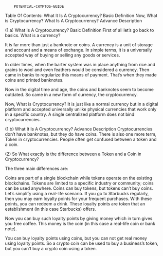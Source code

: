         POTENTIAL-CRYPTOS-GUIDE

Table Of Contents:
What It Is A Cryptocurrency? 
Basic Definition
Now, What is Cryptocurrency?
What Is A Cryptocurrency? Advance Description

(1.a) What Is A Cryptocurrency? Basic Definition
First of all let’s go back to basics. What is a currency?

It is far more than just a banknote or coins. A currency is a unit of storage and account and a means of exсhаnge. In simple terms, it is a universally accepted way of buying or selling any goods or services.

In older times, when the barter system was in place anything from rice and grains to wool and even feathers would be considered a currency. Then came in banks to regularize this means of payment. That’s when they made coins and printed banknotes.

Now in the digital time and age, the coins and banknotes seem to become outdated. So came in a new form of currency, the cryptocurrency.

Now, What is Cryptocurrency?
It is just like a normal currency but in a digital platform and accepted universally unlike physical currencies that work only in a specific country. A single centralized platform does not bind cryptocurrencies.

(1.b) What It Is A Cryptocurrency? Advance Description
Cryptocurrencies don’t have banknotes, but they do have coins. There is also one more term, Token in cryptocurrencies. People often get confused between a token and a coin.



(2) So What exactly is the difference between a Token and a Coin in Cryptocurrency?

The three main differences are:

Coins are part of a single blockchain while tokens operate on the existing blockchains.
Tokens are limited to a specific industry or community; coins can be used anywhere.
Coins can buy tokens, but tokens can’t buy coins.
Let’s simplify using a real-life scenario. If you go to Starbucks regularly, then you may earn loyalty points for your frequent purchases. With these points, you can redeem a drink. These loyalty points are token that an establishment (in this case Starbucks) offers.

Now you can buy such loyalty points by giving money which in turn gives you free coffee. This money is the coin (in this case a real-life coin or bank note).

You can buy loyalty points using coins, but you can not get real money using loyalty points. So a crypto coin can be used to buy a business’s token, but you can’t buy a crypto coin using a token.
